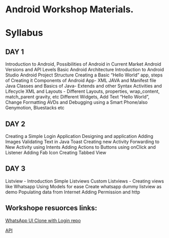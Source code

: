 # Android Workshop Materials.

Syllabus
=
DAY 1
-
Introduction to Android, Possibilities of Android in Current Market
Android Versions and API Levels
Basic Android Architecture
Introduction to Android Studio
Android Project Structure
Creating a Basic “Hello World” app, steps of Creating it
Components of Android App- XML JAVA and Manifest file
Java Classes and Basics of Java- Extends and other Syntax
Activities and Lifecycle
XML and Layouts - Different Layouts, properties, wrap_content, match_parent gravity, etc
Different Widgets, Add Text “Hello World”, Change Formatting
AVDs and Debugging using a Smart Phone/also Genymotion, Bluestacks etc

DAY 2
-
Creating a Simple Login Application
Designing and application
Adding Images
Validating Text in Java
Toast
Creating new Activity
Forwarding to New Activity using Intents
Adding Actions to Buttons using onClick and Listener 
Adding Fab Icon
Creating Tabbed View

DAY 3
-
Listview - Introduction
Simple Listviews
Custom Listviews -  Creating views like Whatsapp
Using Models for ease
Create whatsapp dummy listview as demo
Populating data from Internet
Adding Permission and http

Workshope resuorces links:
-
[WhatsApp UI Clone with Login repo](https://github.com/jisjoe/WhatsappClone-ECEWorkshop)

[API](https://api.myjson.com/bins/jkc1v)
